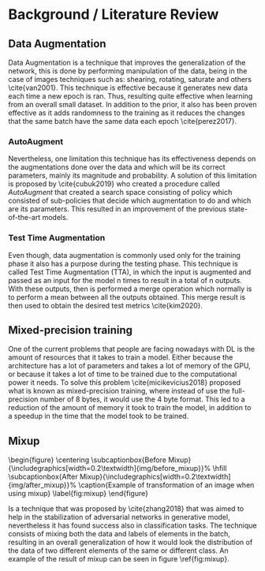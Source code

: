 # Background / Literature Review

<!-- Background information expands upon the key points stated in your introduction but is not the main focus of the paper. Sufficient background information helps your reader determine if you have a basic understanding of the research problem being investigated and promotes confidence in the overall quality of your analysis and findings. -->

<!-- Background information can also include summaries of important, relevant research studies. The key is to summarize for the reader what is known about the specific research problem before you conducted your analysis. This is accomplished with a general review of the foundational research literature (with citations) that report findings that inform your study's aims and objectives. -->

## Data Augmentation

Data Augmentation is a technique that improves the generalization of the network, this is done by performing manipulation of the data, being in the case of images techniques such as: shearing, rotating, saturate and others \cite{van2001}. This technique is effective because it generates new data each time a new epoch is ran. Thus, resulting quite effective when learning from an overall small dataset. In addition to the prior, it also has been proven effective as it adds randomness to the training as it reduces the changes that the same batch have the same data each epoch \cite{perez2017}.

### AutoAugment

Nevertheless, one limitation this technique has its effectiveness depends on the augmentations done over the data and which will be its correct parameters, mainly its magnitude and probability. A solution of this limitation is proposed by \cite{cubuk2019} who created a procedure called _AutoAugment_ that created a search space consisting of policy which consisted of sub-policies that decide which augmentation to do and which are its parameters. This resulted in an improvement of the previous state-of-the-art models.

### Test Time Augmentation

Even though, data augmentation is commonly used only for the training phase it also has a purpose during the testing phase. This technique is called Test Time Augmentation (TTA), in which the input is augmented and passed as an input for the model n times to result in a total of n outputs. With these outputs, then is performed a merge operation which normally is to perform a mean between all the outputs obtained. This merge result is then used to obtain the desired test metrics \cite{kim2020}.

## Mixed-precision training

One of the current problems that people are facing nowadays with DL is the amount of resources that it takes to train a model. Either because the architecture has a lot of parameters and takes a lot of memory of the GPU, or because it takes a lot of time to be trained due to the computational power it needs. To solve this problem \cite{micikevicius2018} proposed what is known as mixed-precision training, where instead of use the full-precision number of 8 bytes, it would use the 4 byte format. This led to a reduction of the amount of memory it took to train the model, in addition to a speedup in the time that the model took to be trained.

## Mixup

\begin{figure}
\centering
\subcaptionbox{Before Mixup}{\includegraphics[width=0.2\textwidth]{img/before_mixup}}%
\hfill
\subcaptionbox{After Mixup}{\includegraphics[width=0.2\textwidth]{img/after_mixup}}%
\caption{Example of transformation of an image when using mixup}
\label{fig:mixup}
\end{figure}

Is a technique that was proposed by \cite{zhang2018} that was aimed to help in the stabilization of adversarial networks in generative model, nevertheless it has found success also in classification tasks. The technique consists of mixing both the data and labels of elements in the batch, resulting in an overall generalization of how it would look the distribution of the data of two different elements of the same or different class. An example of the result of mixup can be seen in figure \ref{fig:mixup}.
